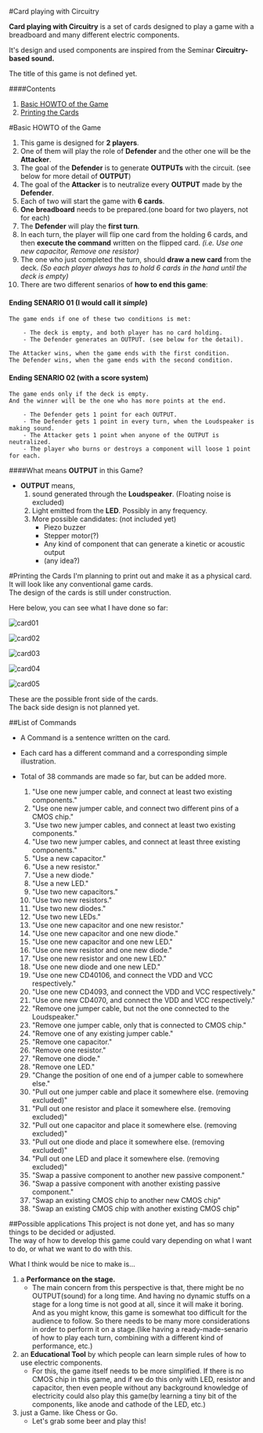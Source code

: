 #Card playing with Circuitry

**Card playing with Circuitry** is a set of cards designed to play a game with a breadboard and many different electric components.

It's design and used components are inspired from the Seminar **Circuitry-based sound.**



The title of this game is not defined yet.

####Contents
1. [Basic HOWTO of the Game](#Basic-HOWTO-of-the-Game)
2. [Printing the Cards](#Printing-the-Cards)


#Basic HOWTO of the Game
1. This game is designed for **2 players**.
2. One of them will play the role of **Defender** and the other one will be the **Attacker**.
3. The goal of the **Defender** is to generate **OUTPUTs** with the circuit. (see below for more detail of **OUTPUT**)
4. The goal of the **Attacker** is to neutralize every **OUTPUT** made by the **Defender**.
5. Each of two will start the game with **6 cards**.
6. **One breadboard** needs to be prepared.(one board for two players, not for each)
7. The **Defender** will play the **first turn**.
8. In each turn, the player will flip one card from the holding 6 cards, and then **execute the command** written on the flipped card. *(i.e. Use one new capacitor, Remove one resistor)*
9. The one who just completed the turn, should **draw a new card** from the deck. *(So each player always has to hold 6 cards in the hand until the deck is empty)*
10. There are two different senarios of **how to end this game**:
  
  
#### Ending SENARIO 01 (I would call it _simple_)

	The game ends if one of these two conditions is met:  
	
		- The deck is empty, and both player has no card holding.  
		- The Defender generates an OUTPUT. (see below for the detail).  
		
	The Attacker wins, when the game ends with the first condition.  
	The Defender wins, when the game ends with the second condition. 

#### Ending SENARIO 02 (with a score system)

	The game ends only if the deck is empty.
	And the winner will be the one who has more points at the end.
	
		- The Defender gets 1 point for each OUTPUT.
		- The Defender gets 1 point in every turn, when the Loudspeaker is making sound.
		- The Attacker gets 1 point when anyone of the OUTPUT is neutralized.
		- The player who burns or destroys a component will loose 1 point for each.

####What means **OUTPUT** in this Game?
- **OUTPUT** means,
	1. sound generated through the **Loudspeaker**. (Floating noise is excluded)
	2. Light emitted from the **LED**. Possibly in any frequency.
	3. More possible candidates: (not included yet)
		- Piezo buzzer
		- Stepper motor(?)
		- Any kind of component that can generate a kinetic or acoustic output
		- (any idea?)

		
#Printing the Cards
I'm planning to print out and make it as a physical card.  
It will look like any conventional game cards.  
The design of the cards is still under construction.  
  
Here below, you can see what I have done so far:
  
![card01](https://github.com/choiharam/card/images/card01.jpg)    

![card02](https://github.com/choiharam/card/images/card02.jpg)  

![card03](https://github.com/choiharam/card/images/card03.jpg)  

![card04](https://github.com/choiharam/card/images/card04.jpg)  

![card05](https://github.com/choiharam/card/images/card05.jpg)  

These are the possible front side of the cards.  
The back side design is not planned yet.

##List of Commands
- A Command is a sentence written on the card.  
- Each card has a different command and a corresponding simple illustration.
- Total of 38 commands are made so far, but can be added more.

	1. 	"Use one new jumper cable, and connect at least two existing components."
	2. "Use one new jumper cable, and connect two different pins of a CMOS chip."
	3. "Use two new jumper cables, and connect at least two existing components."
	4. "Use two new jumper cables, and connect at least three existing components."
	5. "Use a new capacitor."
	6. "Use a new resistor."
	7. "Use a new diode."
	8. "Use a new LED."
	9. "Use two new capacitors."
	10. "Use two new resistors."
	11. "Use two new diodes."
	12. "Use two new LEDs."
	13. "Use one new capacitor and one new resistor."
	14. "Use one new capacitor and one new diode."
	15. "Use one new capacitor and one new LED."
	16. "Use one new resistor and one new diode."
	17. "Use one new resistor and one new LED."
	18. "Use one new diode and one new LED."
	19. "Use one new CD40106, and connect the VDD and VCC respectively."
	20. "Use one new CD4093, and connect the VDD and VCC respectively."
	21. "Use one new CD4070, and connect the VDD and VCC respectively."
	22. "Remove one jumper cable, but not the one connected to the Loudspeaker."
	23. "Remove one jumper cable, only that is connected to CMOS chip."
	24. "Remove one of any existing jumper cable."
	25. "Remove one capacitor."
	26. "Remove one resistor."
	27. "Remove one diode."
	28. "Remove one LED."
	29. "Change the position of one end of a jumper cable to somewhere else."
	30. "Pull out one jumper cable and place it somewhere else. (removing excluded)"
	31. "Pull out one resistor and place it somewhere else. (removing excluded)"
	32. "Pull out one capacitor and place it somewhere else. (removing excluded)"
	33. "Pull out one diode and place it somewhere else. (removing excluded)"
	34. "Pull out one LED and place it somewhere else. (removing excluded)"
	35. "Swap a passive component to another new passive component."
	36. "Swap a passive component with another existing passive component."
	37. "Swap an existing CMOS chip to another new CMOS chip"
	38. "Swap an existing CMOS chip with another existing CMOS chip"


##Possible applications
This project is not done yet, and has so many things to be decided or adjusted.  
The way of how to develop this game could vary depending on what I want to do, or what we want to do with this.  

What I think would be nice to make is...  

1. a **Performance on the stage.**
	- The main concern from this perspective is that, there might be no OUTPUT(sound) for a long time. And having no dynamic stuffs on a stage for a long time is not good at all, since it will make it boring. And as you might know, this game is somewhat too difficult for the audience to follow. So there needs to be many more considerations in order to perform it on a stage.(like having a ready-made-senario of how to play each turn, combining with a different kind of performance, etc.)	
2. an **Educational Tool** by which people can learn simple rules of how to use electric components.
	- For this, the game itself needs to be more simplified. If there is no CMOS chip in this game, and if we do this only with LED, resistor and capacitor, then even people without any background knowledge of electricity could also play this game(by learning a tiny bit of the components, like anode and cathode of the LED, etc.)
3. just a Game. like Chess or Go.
	- Let's grab some beer and play this!
